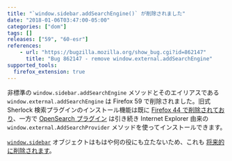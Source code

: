 ```yaml
---
title: "`window.sidebar.addSearchEngine()` が削除されました"
date: "2018-01-06T03:47:00-05:00"
categories: ["dom"]
tags: []
releases: ["59", "60-esr"]
references:
    - url: "https://bugzilla.mozilla.org/show_bug.cgi?id=862147"
      title: "Bug 862147 - remove window.external.addSearchEngine"
supported_tools:
  firefox_extension: true
---
```

非標準の `window.sidebar.addSearchEngine` メソッドとそのエイリアスである `window.external.addSearchEngine` は Firefox 59 で削除されました。旧式 Sherlock 検索プラグインのインストール機能は既に [Firefox 44 で削除されており](https://www.fxsitecompat.dev/ja/docs/2015/sherlock-search-plug-ins-are-no-longer-supported/)、一方で [OpenSearch プラグイン](https://developer.mozilla.org/docs/Web/OpenSearch) は引き続き Internet Explorer 由来の `window.external.AddSearchProvider` メソッドを使ってインストールできます。

[`window.sidebar`](https://developer.mozilla.org/docs/Web/API/Window/sidebar) オブジェクトはもはや何の役にも立たないため、これも [将来的に削除されます](https://www.fxsitecompat.dev/ja/docs/2015/window-sidebar-will-be-removed/)。
